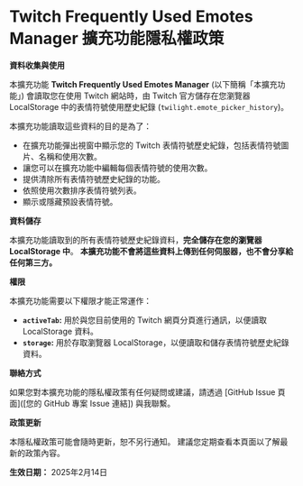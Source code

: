 # Twitch Frequently Used Emotes Manager 擴充功能隱私權政策

**資料收集與使用**

本擴充功能 **Twitch Frequently Used Emotes Manager** (以下簡稱「本擴充功能」) 會讀取您在使用 Twitch 網站時，由 Twitch 官方儲存在您瀏覽器 LocalStorage 中的表情符號使用歷史紀錄 (`twilight.emote_picker_history`)。

本擴充功能讀取這些資料的目的是為了：

*   在擴充功能彈出視窗中顯示您的 Twitch 表情符號歷史紀錄，包括表情符號圖片、名稱和使用次數。
*   讓您可以在擴充功能中編輯每個表情符號的使用次數。
*   提供清除所有表情符號歷史紀錄的功能。
*   依照使用次數排序表情符號列表。
*   顯示或隱藏預設表情符號。

**資料儲存**

本擴充功能讀取到的所有表情符號歷史紀錄資料，**完全儲存在您的瀏覽器 LocalStorage 中**。  **本擴充功能不會將這些資料上傳到任何伺服器，也不會分享給任何第三方。**

**權限**

本擴充功能需要以下權限才能正常運作：

*   **`activeTab`:**  用於與您目前使用的 Twitch 網頁分頁進行通訊，以便讀取 LocalStorage 資料。
*   **`storage`:**  用於存取瀏覽器 LocalStorage，以便讀取和儲存表情符號歷史紀錄資料。

**聯絡方式**

如果您對本擴充功能的隱私權政策有任何疑問或建議，請透過 [GitHub Issue 頁面]([您的 GitHub 專案 Issue 連結]) 與我聯繫。

**政策更新**

本隱私權政策可能會隨時更新，恕不另行通知。  建議您定期查看本頁面以了解最新的政策內容。

**生效日期：** 2025年2月14日
